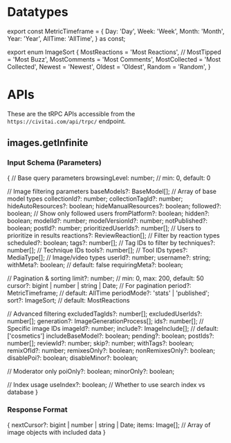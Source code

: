 # Datatypes

export const MetricTimeframe = {
  Day: 'Day',
  Week: 'Week',
  Month: 'Month',
  Year: 'Year',
  AllTime: 'AllTime',
} as const;

export enum ImageSort {
  MostReactions = 'Most Reactions',
  // MostTipped = 'Most Buzz',
  MostComments = 'Most Comments',
  MostCollected = 'Most Collected',
  Newest = 'Newest',
  Oldest = 'Oldest',
  Random = 'Random',
}

# APIs

These are the tRPC APIs accessible from the `https://civitai.com/api/trpc/` endpoint.

## images.getInfinite

### Input Schema (Parameters)

{
  // Base query parameters
  browsingLevel: number; // min: 0, default: 0

  // Image filtering parameters
  baseModels?: BaseModel[]; // Array of base model types
  collectionId?: number;
  collectionTagId?: number;
  hideAutoResources?: boolean;
  hideManualResources?: boolean;
  followed?: boolean; // Show only followed users
  fromPlatform?: boolean;
  hidden?: boolean;
  modelId?: number;
  modelVersionId?: number;
  notPublished?: boolean;
  postId?: number;
  prioritizedUserIds?: number[]; // Users to prioritize in results
  reactions?: ReviewReaction[]; // Filter by reaction types
  scheduled?: boolean;
  tags?: number[]; // Tag IDs to filter by
  techniques?: number[]; // Technique IDs
  tools?: number[]; // Tool IDs
  types?: MediaType[]; // Image/video types
  userId?: number;
  username?: string;
  withMeta?: boolean; // default: false
  requiringMeta?: boolean;

  // Pagination & sorting
  limit?: number; // min: 0, max: 200, default: 50
  cursor?: bigint | number | string | Date; // For pagination
  period?: MetricTimeframe; // default: AllTime
  periodMode?: 'stats' | 'published';
  sort?: ImageSort; // default: MostReactions

  // Advanced filtering
  excludedTagIds?: number[];
  excludedUserIds?: number[];
  generation?: ImageGenerationProcess[];
  ids?: number[]; // Specific image IDs
  imageId?: number;
  include?: ImageInclude[]; // default: ['cosmetics']
  includeBaseModel?: boolean;
  pending?: boolean;
  postIds?: number[];
  reviewId?: number;
  skip?: number;
  withTags?: boolean;
  remixOfId?: number;
  remixesOnly?: boolean;
  nonRemixesOnly?: boolean;
  disablePoi?: boolean;
  disableMinor?: boolean;

  // Moderator only
  poiOnly?: boolean;
  minorOnly?: boolean;

  // Index usage
  useIndex?: boolean; // Whether to use search index vs database
}

### Response Format

{
  nextCursor?: bigint | number | string | Date;
  items: Image[]; // Array of image objects with included data
}
